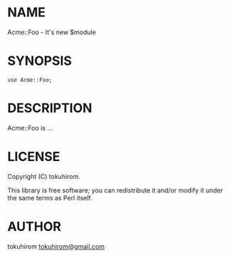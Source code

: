 # NAME

Acme::Foo - It's new $module

# SYNOPSIS

    use Acme::Foo;

# DESCRIPTION

Acme::Foo is ...

# LICENSE

Copyright (C) tokuhirom.

This library is free software; you can redistribute it and/or modify
it under the same terms as Perl itself.

# AUTHOR

tokuhirom <tokuhirom@gmail.com>
